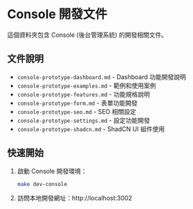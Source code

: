 # Console 開發文件

這個資料夾包含 Console (後台管理系統) 的開發相關文件。

## 文件說明

- `console-prototype-dashboard.md` - Dashboard 功能開發說明
- `console-prototype-examples.md` - 範例和使用案例
- `console-prototype-features.md` - 功能規格說明
- `console-prototype-form.md` - 表單功能開發
- `console-prototype-seo.md` - SEO 相關設定
- `console-prototype-settings.md` - 設定功能開發
- `console-prototype-shadcn.md` - ShadCN UI 組件使用

## 快速開始

1. 啟動 Console 開發環境：

   ```bash
   make dev-console
   ```

2. 訪問本地開發網址：http://localhost:3002
